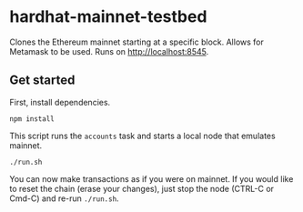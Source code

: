 # hardhat-mainnet-testbed

Clones the Ethereum mainnet starting at a specific block. Allows for Metamask to be used. Runs on [http://localhost:8545](http://localhost:8545).

## Get started

First, install dependencies.

```shell
npm install
```

This script runs the `accounts` task and starts a local node that emulates mainnet.

```shell
./run.sh
```

You can now make transactions as if you were on mainnet. If you would like to reset the chain (erase your changes), just stop the node (CTRL-C or Cmd-C) and re-run `./run.sh`.
